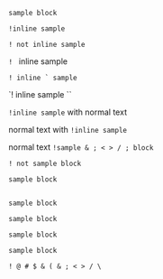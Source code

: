 ```!
sample block
```

`!inline sample`

`! not
inline sample `

`! ` inline sample

``! inline ` sample ``

`! inline sample ``

`!inline sample` with normal text

normal text with ``!inline sample``

normal text ``!sample & ; < > / ; block``

``!
not sample block
``

```!
sample block
```

```!
```

````!
sample block
````

```! syntax
sample block
```

````!syntax
sample block
````

```!     
sample block
```

```!
! @ # $ & ( & ; < > / \
```